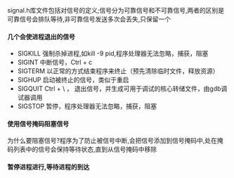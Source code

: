 signal.h库文件包括对信号的定义;信号分为可靠信号和不可靠信号,两者的区别是可靠信号会排队等待,非可靠信号发送多次会丢失,只保留一个


#### 几个会使进程退出的信号
- SIGKILL 强制杀掉进程,如kill -9 pid,程序处理器无法忽略，捕获，阻塞
- SIGINT  中断信号，Ctrl + c
- SIGTERM 以正常的方式结束程序来终止（预先清除临时文件，释放资源）
- SIGHUP  启动被终止的信号，类似于重启 
- SIGQUIT Ctrl + \ ， 退出信号，并生成可用于调试的核心转储文件，由gdb调试器调用
- SIGSTOP 暂停，程序处理器无法忽略，捕获，阻塞

#### 使用信号掩码阻塞信号
为什么要阻塞信号?程序为了防止被信号中断,会把信号添加到信号掩码中,处在掩码列表中的信号会保持等待状态,直到从信号掩码中移除

#### 暂停进程进行,等待进程的到达